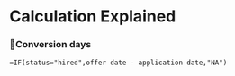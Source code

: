 # Calculation Explained

### 🔹Conversion days
```Excel
=IF(status="hired",offer date - application date,"NA")
